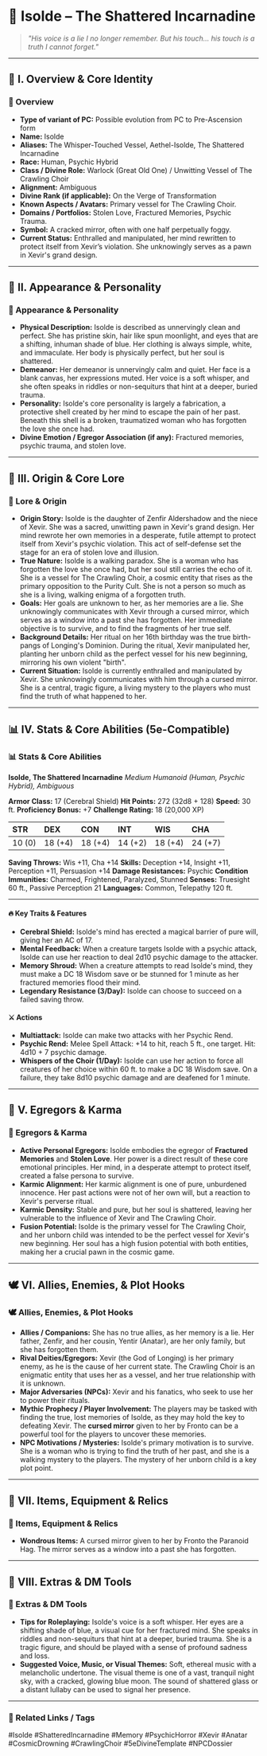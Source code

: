 # 🌟 **Isolde – The Shattered Incarnadine**

> *"His voice is a lie I no longer remember. But his touch... his touch is a truth I cannot forget."*

---

## 🧭 **I. Overview & Core Identity**

### 🧭 Overview
- **Type of variant of PC:** Possible evolution from PC to Pre-Ascension form 
- **Name:** Isolde
- **Aliases:** The Whisper-Touched Vessel, Aethel-Isolde, The Shattered Incarnadine
- **Race:** Human, Psychic Hybrid
- **Class / Divine Role:** Warlock (Great Old One) / Unwitting Vessel of The Crawling Choir
- **Alignment:** Ambiguous
- **Divine Rank (if applicable):** On the Verge of Transformation
- **Known Aspects / Avatars:** Primary vessel for The Crawling Choir.
- **Domains / Portfolios:** Stolen Love, Fractured Memories, Psychic Trauma.
- **Symbol:** A cracked mirror, often with one half perpetually foggy.
- **Current Status:** Enthralled and manipulated, her mind rewritten to protect itself from Xevir’s violation. She unknowingly serves as a pawn in Xevir's grand design.

---

## 🎨 **II. Appearance & Personality**

### 🎨 Appearance & Personality
- **Physical Description:** Isolde is described as unnervingly clean and perfect. She has pristine skin, hair like spun moonlight, and eyes that are a shifting, inhuman shade of blue. Her clothing is always simple, white, and immaculate. Her body is physically perfect, but her soul is shattered.
- **Demeanor:** Her demeanor is unnervingly calm and quiet. Her face is a blank canvas, her expressions muted. Her voice is a soft whisper, and she often speaks in riddles or non-sequiturs that hint at a deeper, buried trauma.
- **Personality:** Isolde's core personality is largely a fabrication, a protective shell created by her mind to escape the pain of her past. Beneath this shell is a broken, traumatized woman who has forgotten the love she once had.
- **Divine Emotion / Egregor Association (if any):** Fractured memories, psychic trauma, and stolen love.

---

## 📜 **III. Origin & Core Lore**

### 📜 Lore & Origin
- **Origin Story:** Isolde is the daughter of Zenfir Aldershadow and the niece of Xevir. She was a sacred, unwitting pawn in Xevir's grand design. Her mind rewrote her own memories in a desperate, futile attempt to protect itself from Xevir's psychic violation. This act of self-defense set the stage for an era of stolen love and illusion.
- **True Nature:** Isolde is a walking paradox. She is a woman who has forgotten the love she once had, but her soul still carries the echo of it. She is a vessel for The Crawling Choir, a cosmic entity that rises as the primary opposition to the Purity Cult. She is not a person so much as she is a living, walking enigma of a forgotten truth.
- **Goals:** Her goals are unknown to her, as her memories are a lie. She unknowingly communicates with Xevir through a cursed mirror, which serves as a window into a past she has forgotten. Her immediate objective is to survive, and to find the fragments of her true self.
- **Background Details:** Her ritual on her 16th birthday was the true birth-pangs of Longing's Dominion. During the ritual, Xevir manipulated her, planting her unborn child as the perfect vessel for his new beginning, mirroring his own violent "birth".
- **Current Situation:** Isolde is currently enthralled and manipulated by Xevir. She unknowingly communicates with him through a cursed mirror. She is a central, tragic figure, a living mystery to the players who must find the truth of what happened to her.

---

## 📊 **IV. Stats & Core Abilities (5e-Compatible)**

### 📊 Stats & Core Abilities
**Isolde, The Shattered Incarnadine**
*Medium Humanoid (Human, Psychic Hybrid), Ambiguous*

**Armor Class:** 17 (Cerebral Shield)
**Hit Points:** 272 (32d8 + 128)
**Speed:** 30 ft.
**Proficiency Bonus:** +7
**Challenge Rating:** 18 (20,000 XP)

| STR | DEX | CON | INT | WIS | CHA |
| :-- | :-- | :-- | :-- | :-- | :-- |
| 10 (0) | 18 (+4) | 18 (+4) | 14 (+2) | 18 (+4) | 24 (+7) |

**Saving Throws:** Wis +11, Cha +14
**Skills:** Deception +14, Insight +11, Perception +11, Persuasion +14
**Damage Resistances:** Psychic
**Condition Immunities:** Charmed, Frightened, Paralyzed, Stunned
**Senses:** Truesight 60 ft., Passive Perception 21
**Languages:** Common, Telepathy 120 ft.

---

#### 🔥 **Key Traits & Features**
- **Cerebral Shield:** Isolde's mind has erected a magical barrier of pure will, giving her an AC of 17.
- **Mental Feedback:** When a creature targets Isolde with a psychic attack, Isolde can use her reaction to deal 2d10 psychic damage to the attacker.
- **Memory Shroud:** When a creature attempts to read Isolde's mind, they must make a DC 18 Wisdom save or be stunned for 1 minute as her fractured memories flood their mind.
- **Legendary Resistance (3/Day):** Isolde can choose to succeed on a failed saving throw.

#### ⚔️ **Actions**
- **Multiattack:** Isolde can make two attacks with her Psychic Rend.
- **Psychic Rend:** Melee Spell Attack: +14 to hit, reach 5 ft., one target. Hit: 4d10 + 7 psychic damage.
- **Whispers of the Choir (1/Day):** Isolde can use her action to force all creatures of her choice within 60 ft. to make a DC 18 Wisdom save. On a failure, they take 8d10 psychic damage and are deafened for 1 minute.

---

## 🧬 **V. Egregors & Karma**

### 🧬 Egregors & Karma
- **Active Personal Egregors:** Isolde embodies the egregor of **Fractured Memories** and **Stolen Love**. Her power is a direct result of these core emotional principles. Her mind, in a desperate attempt to protect itself, created a false persona to survive.
- **Karmic Alignment:** Her karmic alignment is one of pure, unburdened innocence. Her past actions were not of her own will, but a reaction to Xevir's perverse ritual.
- **Karmic Density:** Stable and pure, but her soul is shattered, leaving her vulnerable to the influence of Xevir and The Crawling Choir.
- **Fusion Potential:** Isolde is the primary vessel for The Crawling Choir, and her unborn child was intended to be the perfect vessel for Xevir's new beginning. Her soul has a high fusion potential with both entities, making her a crucial pawn in the cosmic game.

---

## 🕊️ **VI. Allies, Enemies, & Plot Hooks**

### 🕊️ Allies, Enemies, & Plot Hooks
- **Allies / Companions:** She has no true allies, as her memory is a lie. Her father, Zenfir, and her cousin, Yentir (Anatar), are her only family, but she has forgotten them.
- **Rival Deities/Egregors:** Xevir (the God of Longing) is her primary enemy, as he is the cause of her current state. The Crawling Choir is an enigmatic entity that uses her as a vessel, and her true relationship with it is unknown.
- **Major Adversaries (NPCs):** Xevir and his fanatics, who seek to use her to power their rituals.
- **Mythic Prophecy / Player Involvement:** The players may be tasked with finding the true, lost memories of Isolde, as they may hold the key to defeating Xevir. The **cursed mirror** given to her by Fronto can be a powerful tool for the players to uncover these memories.
- **NPC Motivations / Mysteries:** Isolde's primary motivation is to survive. She is a woman who is trying to find the truth of her past, and she is a walking mystery to the players. The mystery of her unborn child is a key plot point.

---

## 🎒 **VII. Items, Equipment & Relics**

### 🎒 Items, Equipment & Relics
- **Wondrous Items:** A cursed mirror given to her by Fronto the Paranoid Hag. The mirror serves as a window into a past she has forgotten.

---

## 🧠 **VIII. Extras & DM Tools**

### 🧠 Extras & DM Tools
- **Tips for Roleplaying:** Isolde's voice is a soft whisper. Her eyes are a shifting shade of blue, a visual cue for her fractured mind. She speaks in riddles and non-sequiturs that hint at a deeper, buried trauma. She is a tragic figure, and should be played with a sense of profound sadness and loss.
- **Suggested Voice, Music, or Visual Themes:** Soft, ethereal music with a melancholic undertone. The visual theme is one of a vast, tranquil night sky, with a cracked, glowing blue moon. The sound of shattered glass or a distant lullaby can be used to signal her presence.

---

### 🔗 Related Links / Tags
#Isolde #ShatteredIncarnadine #Memory #PsychicHorror #Xevir #Anatar #CosmicDrowning #CrawlingChoir #5eDivineTemplate #NPCDossier